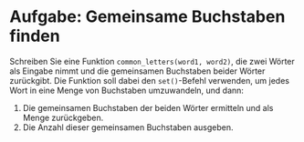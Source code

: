 # Aufgabe: Gemeinsame Buchstaben finden

Schreiben Sie eine Funktion `common_letters(word1, word2)`, die zwei Wörter als Eingabe nimmt und die gemeinsamen Buchstaben beider Wörter zurückgibt. Die Funktion soll dabei den `set()`-Befehl verwenden, um jedes Wort in eine Menge von Buchstaben umzuwandeln, und dann:
1. Die gemeinsamen Buchstaben der beiden Wörter ermitteln und als Menge zurückgeben.
2. Die Anzahl dieser gemeinsamen Buchstaben ausgeben.

